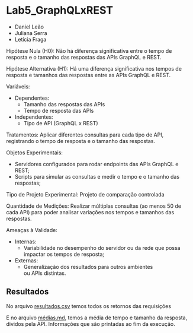 # Lab5_GraphQLxREST

- Daniel Leão
- Juliana Serra
- Letícia Fraga
 
Hipótese Nula (H0): Não há diferença significativa entre o tempo de resposta e o tamanho das respostas das APIs GraphQL e REST.

Hipótese Alternativa (H1): Há uma diferença significativa nos tempos de resposta e tamanhos das respostas entre as APIs GraphQL e REST.


Variáveis:
- Dependentes:
    - Tamanho das respostas das APIs
    - Tempo de resposta das APIs
- Independentes:
    - Tipo de API (GraphQL x REST)


Tratamentos: Aplicar diferentes consultas para cada tipo de API, registrando o tempo de resposta e o tamanho das respostas.

Objetos Experimentais:
- Servidores configurados para rodar endpoints das APIs GraphQL e REST;
- Scripts para simular as consultas e medir o tempo e o tamanho das respostas;

Tipo de Projeto Experimental: Projeto de comparação controlada

Quantidade de Medições: Realizar múltiplas consultas (ao menos 50 de cada API) para poder analisar variações nos tempos e tamanhos das respostas.

Ameaças à Validade:
- Internas:
    - Variabilidade no desempenho do servidor ou da rede que possa impactar os tempos de resposta;
- Externas:
    - Generalização dos resultados para outros ambientes ou APIs distintas.

## Resultados

No arquivo [resultados.csv](resultados.csv) temos todos os retornos das requisições

E no arquivo [médias.md](médias.md), temos a média de tempo e tamanho da resposta, dividos pela API. Informações que são printadas ao fim da execução.